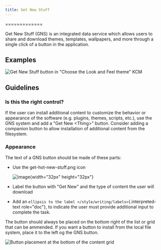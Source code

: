 ```yaml
---
title: Get New Stuff
---
```

=============

Get New Stuff (GNS) is an integrated data service which allows users to
share and download themes, templates, wallpapers, and more through a
single click of a button in the application.

Examples
--------

![Get New Stuff button in \"Choose the Look and Feel theme\"
KCM](/hig/Systemsettings-LookAndFeel.png)

Guidelines
----------

### Is this the right control?

If the user can install additional content to customize the behavior or
appearance of the software (e.g. plugins, themes, scripts, etc.), use
the GNS system and add a \"Get New \<Thing\>\" button. Consider adding a
companion button to allow installation of additional content from the
filesystem.

### Appearance

The text of a GNS button should be made of these parts:

-   Use the get-hot-new-stuff.png icon

    ![image](/hig/get-hot-new-stuff.svg){width="32px" height="32px"}

-   Label the button with \"Get New\" and the type of content the user
    will download

-   Add an
    `ellipsis to the label </style/writing/labels>`{.interpreted-text
    role="doc"}, to indicate the user must provide additional input to
    complete the task.

The button should always be placed on the bottom right of the list or
grid that can be ammended. If you want a button to install from the
local file system, place it to the left og the GNS button.

![Button placement at the bottom of the content
grid](/hig/Systemsettings-PlasmaTheme.png)
